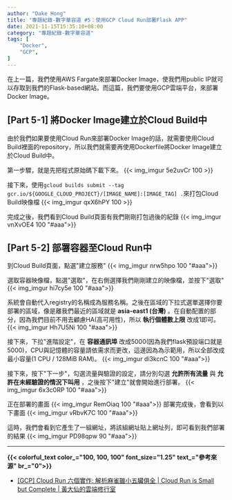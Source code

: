 ```yaml
---
author: "Dake Hong"
title: "專題紀錄-數字華容道 #5：使用GCP Cloud Run部署Flask APP"
date: 2021-11-15T15:35:10+08:00
category: "專題紀錄-數字華容道"
tags: [
	"Docker",
    "GCP",
]
---
```

在上一篇，我們使用AWS Fargate來部署Docker Image，使我們用public IP就可以存取到我們的Flask-based網站。而這篇，我們要使用GCP雲端平台，來部署Docker Image。
<!--more-->
## [Part 5-1] 將Docker Image建立於Cloud Build中
由於我們如果要使用Cloud Run來部署Docker Image的話，就需要使用Cloud Build裡面的repository，所以我們就需要再使用Dockerfile將Docker Image建立於Cloud Build中。

第一步驟，就是先把程式原始碼下載下來。
{{< img_imgur 5e2uvCr 100 >}}

接下來，使用`gcloud builds submit --tag gcr.io/${GOOGLE_CLOUD_PROJECT}/[IMAGE_NAME]:[IMAGE_TAG] .`來打包Cloud Build映像檔
{{< img_imgur qxX6hPY 100 >}}

完成之後，我們看到Cloud Build頁面有我們剛剛打包過後的紀錄
{{< img_imgur vnXvOE4 100 "#aaa">}}

## [Part 5-2] 部署容器至Cloud Run中
到Cloud Build頁面，點選"建立服務"
{{< img_imgur nrw5hpo 100 "#aaa">}}

選取容器映像檔，點選"選取"，在右側選擇我們剛剛建立的映像檔，並按下"選取"
{{< img_imgur hi7cy5e 100 "#aaa">}}

系統會自動代入registry的名稱成為服務名稱。之後在區域的下拉式選單選擇你要部署的區域，像是離我們最近的區域就是 **asia-east1 (台灣)** 。在自動配置的部分，因為我們目前不用去顧慮HA(高可用性)，所以 **執行個體數上限** 改成1即可。
{{< img_imgur Hh7U5Ni 100 "#aaa">}}

接下來，下拉"進階設定"，在 **容器通訊埠** 改成5000(因為我們flask預設端口就是5000)，CPU與記憶體的容量請依需求而更改，這邊因為為示範用，所以全部改成最小容量(1 CPU / 128MiB RAM)。
{{< img_imgur di3kcnC 100 "#aaa">}}

接下來，按下"下一步"，勾選流量與驗證的設定，請分別勾選 **允許所有流量** 與 **允許在未經驗證的情況下叫用** ，之後按下"建立"就會開始進行部署。
{{< img_imgur 6x3c0RP 100 "#aaa">}}

正在部署的畫面
{{< img_imgur RemOiaq 100 "#aaa">}}
部署完成後，會看到以下畫面
{{< img_imgur vRbvK7C 100 "#aaa">}}

這時，我們會看到它產生了一組網址，將該組網址貼上網址列，即可看到我們部署的結果
{{< img_imgur PD98qpw 90 "#aaa">}}

---
**{{< colorful_text color_="100, 100, 100" font_size="1.25" text_="參考來源" br_="0">}}**
- [[GCP] Cloud Run 六個實作: 解析麻雀雖小五臟俱全 | Cloud Run is Small but Complete | 黃大仙的雲端修行室](https://joehuang-pop.github.io/2020/05/01/GCP-Cloud-Run-%E5%85%AD%E5%80%8B%E5%AF%A6%E4%BD%9C-%E8%A7%A3%E6%9E%90%E9%BA%BB%E9%9B%80%E9%9B%96%E5%B0%8F%E4%BA%94%E8%87%9F%E4%BF%B1%E5%85%A8-Cloud-Run-is-Small-but-Complete/)